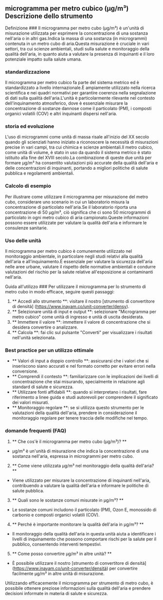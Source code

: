 ## microgramma per metro cubico (µg/m³) Descrizione dello strumento

Definizione ###
Il microgramma per metro cubo (µg/m³) è un'unità di misurazione utilizzata per esprimere la concentrazione di una sostanza nell'aria o in altri gas.Indica la massa di una sostanza (in microgrammi) contenuta in un metro cubo di aria.Questa misurazione è cruciale in vari settori, tra cui scienze ambientali, studi sulla salute e monitoraggio della qualità dell'aria, in quanto aiuta a valutare la presenza di inquinanti e il loro potenziale impatto sulla salute umana.

### standardizzazione
Il microgramma per metro cubico fa parte del sistema metrico ed è standardizzato a livello internazionale.È ampiamente utilizzato nella ricerca scientifica e nei quadri normativi per garantire coerenza nella segnalazione di dati sulla qualità dell'aria.L'unità è particolarmente rilevante nel contesto dell'inquinamento atmosferico, dove è essenziale misurare la concentrazione di sostanze dannose come il particolato (PM), i composti organici volatili (COV) e altri inquinanti dispersi nell'aria.

### storia ed evoluzione
L'uso di microgrammi come unità di massa risale all'inizio del XX secolo quando gli scienziati hanno iniziato a riconoscere la necessità di misurazioni precise in vari campi, tra cui chimica e scienze ambientali.Il metro cubico, come unità di volume, è stato in uso da quando il sistema metrico è stato istituito alla fine del XVIII secolo.La combinazione di queste due unità per formare µg/m³ ha consentito valutazioni più accurate della qualità dell'aria e delle concentrazioni di inquinanti, portando a migliori politiche di salute pubblica e regolamenti ambientali.

### Calcolo di esempio
Per illustrare come utilizzare il microgramma per misurazione del metro cubo, considerare uno scenario in cui un laboratorio misura la concentrazione di particolato nell'aria.Se il laboratorio riporta una concentrazione di 50 µg/m³, ciò significa che ci sono 50 microgrammi di particolato in ogni metro cubico di aria campionato.Queste informazioni possono essere utilizzate per valutare la qualità dell'aria e informare le consulenze sanitarie.

### Uso delle unità
Il microgramma per metro cubico è comunemente utilizzato nel monitoraggio ambientale, in particolare negli studi relativi alla qualità dell'aria e all'inquinamento.È essenziale per valutare la sicurezza dell'aria nelle aree urbane, valutare il rispetto delle normative ambientali e condurre valutazioni del rischio per la salute relative all'esposizione ai contaminanti nell'aria.

Guida all'utilizzo ###
Per utilizzare il microgramma per lo strumento di metro cubo in modo efficace, seguire questi passaggi:
1. ** Accedi allo strumento **: visitare il nostro [strumento di convertitore di densità] (https://www.inayam.co/unit-converter/densy).
2. ** Selezionare unità di input e output **: selezionare "Microgramma per metro cubico" come unità di ingresso e unità di uscita desiderata.
3. ** Immettere il valore **: immettere il valore di concentrazione che si desidera convertire o analizzare.
4. ** Calcola **: fai clic sul pulsante "Converti" per visualizzare i risultati nell'unità selezionata.

### Best practice per un utilizzo ottimale
- ** Valori di input a doppio controllo **: assicurarsi che i valori che si inseriscono siano accurati e nel formato corretto per evitare errori nella conversione.
- ** Comprendi il contesto **: familiarizzare con le implicazioni dei livelli di concentrazione che stai misurando, specialmente in relazione agli standard di salute e sicurezza.
- ** Utilizzare fonti affidabili **: quando si interpretano i risultati, fare riferimento a linee guida e studi autorevoli per comprendere il significato dei valori misurati.
- ** Monitoraggio regolare **: se si utilizza questo strumento per le valutazioni della qualità dell'aria, prendere in considerazione il monitoraggio regolare per tenere traccia delle modifiche nel tempo.

### domande frequenti (FAQ)

1. ** Che cos'è il microgramma per metro cubo (µg/m³)? **
- µg/m³ è un'unità di misurazione che indica la concentrazione di una sostanza nell'aria, espressa in microgrammi per metro cubo.

2. ** Come viene utilizzata µg/m³ nel monitoraggio della qualità dell'aria? **
- Viene utilizzato per misurare la concentrazione di inquinanti nell'aria, contribuendo a valutare la qualità dell'aria e informare le politiche di salute pubblica.

3. ** Quali sono le sostanze comuni misurate in µg/m³? **
- Le sostanze comuni includono il particolato (PM), Ozon E, monossido di carbonio e composti organici volatili (COV).

4. ** Perché è importante monitorare la qualità dell'aria in µg/m³? **
- Il monitoraggio della qualità dell'aria in questa unità aiuta a identificare i livelli di inquinamento che possono comportare rischi per la salute per il pubblico, consentendo interventi tempestivi.

5. ** Come posso convertire µg/m³ in altre unità? **
- È possibile utilizzare il nostro [strumento di convertitore di densità] (https://www.inayam.co/unit-converter/densità) per convertire facilmente µg/m³ in altre unità di misurazione.

Utilizzando efficacemente il microgramma per strumento di metro cubo, è possibile ottenere preziose informazioni sulla qualità dell'aria e prendere decisioni informate in materia di salute e sicurezza.